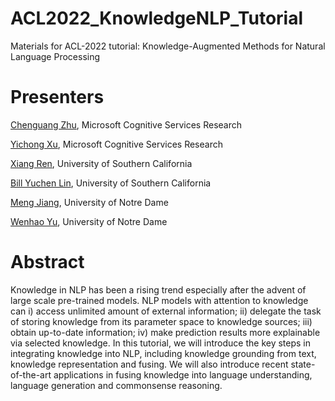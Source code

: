 # ACL2022_KnowledgeNLP_Tutorial

Materials for ACL-2022 tutorial: Knowledge-Augmented Methods for Natural Language Processing

# Presenters
[Chenguang Zhu](https://www.microsoft.com/en-us/research/people/chezhu/), Microsoft Cognitive Services Research

[Yichong Xu](https://www.microsoft.com/en-us/research/people/yicxu/), Microsoft Cognitive Services Research

[Xiang Ren](https://shanzhenren.github.io/), University of Southern California

[Bill Yuchen Lin](https://yuchenlin.xyz/), University of Southern California

[Meng Jiang](http://www.meng-jiang.com/), University of Notre Dame

[Wenhao Yu](https://wyu97.github.io/), University of Notre Dame

# Abstract
Knowledge in NLP has been a rising trend especially after the advent of large scale pre-trained models. NLP models with attention to knowledge can i) access unlimited amount of external information; ii) delegate the task of storing knowledge from its parameter space to knowledge sources; iii) obtain up-to-date information; iv) make prediction results more explainable via selected knowledge. In this tutorial, we will introduce the key steps in integrating knowledge into NLP, including knowledge grounding from text, knowledge representation and fusing. We will also introduce recent state-of-the-art applications in fusing knowledge into language understanding, language generation and commonsense reasoning.

